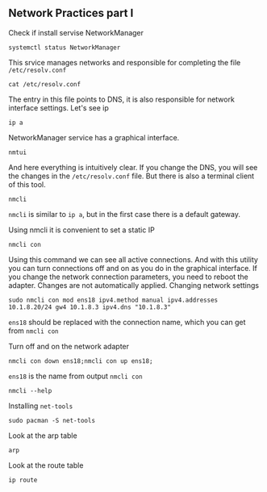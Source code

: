 ## Network Practices part I
		
Check if install servise  NetworkManager
	
```
systemctl status NetworkManager
```
	
This srvice manages networks and responsible for completing the file `/etc/resolv.conf`
	
```
cat /etc/resolv.conf
```
	
The entry in this file points to DNS, it is also responsible for network interface settings.
Let's see ip

```	
ip a
```
	
NetworkManager service has a graphical interface.
	
```
nmtui
```
	
And here everything is intuitively clear. If you change the DNS, you will see the changes in the `/etc/resolv.conf` file.
But there is also a terminal client of this tool.
	
```
nmcli
```
	
`nmcli` is similar to `ip a`, but in the first case there is a default gateway.
	
Using nmcli it is convenient to set a static IP
	
```
nmcli con
```

Using this command we can see all active connections. And with this utility you can turn connections off and on as you do in the graphical interface.
If you change the network connection parameters, you need to reboot the adapter. Changes are not automatically applied.
Changing network settings
	
```
sudo nmcli con mod ens18 ipv4.method manual ipv4.addresses 10.1.8.20/24 gw4 10.1.8.3 ipv4.dns "10.1.8.3"
```

`ens18` should be replaced with the connection name, which you can get from `nmcli con`
	
Turn off and on the network adapter
	
```
nmcli con down ens18;nmcli con up ens18;
```

`ens18` is the name from output `nmcli con`

```	
nmcli --help
```
	
Installing `net-tools`
	
```
sudo pacman -S net-tools	
```
	
Look at the arp table
	
```
arp
```
	
Look at the route table
	
```
ip route
```
